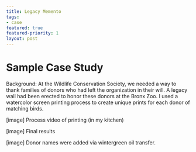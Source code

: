 ```yaml
---
title: Legacy Memento
tags:
- case
featured: true
featured-priority: 1
layout: post
---
```


# Sample Case Study

Background: At the Wildlife Conservation Society, we needed a way to thank families of donors who had left the organization in their will. A legacy wall had been erected to honor these donors at the Bronx Zoo. I used a watercolor screen printing process to create unique prints for each donor of matching birds.

[image]
Process video of printing (in my kitchen)

[image]
Final results

[image]
Donor names were added via wintergreen oil transfer.
